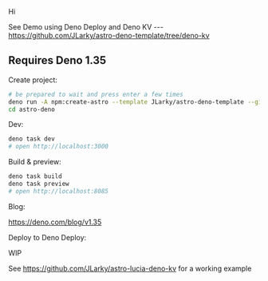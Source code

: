 Hi

See Demo using Deno Deploy and Deno KV --- https://github.com/JLarky/astro-deno-template/tree/deno-kv

## Requires Deno 1.35

Create project:

```bash
# be prepared to wait and press enter a few times
deno run -A npm:create-astro --template JLarky/astro-deno-template --git --no-install astro-deno --skip-houston astro-deno
cd astro-deno
```

Dev:

```bash
deno task dev
# open http://localhost:3000
```

Build & preview:

```bash
deno task build
deno task preview
# open http://localhost:8085
```

Blog:

https://deno.com/blog/v1.35

Deploy to Deno Deploy:

WIP

See https://github.com/JLarky/astro-lucia-deno-kv for a working example
